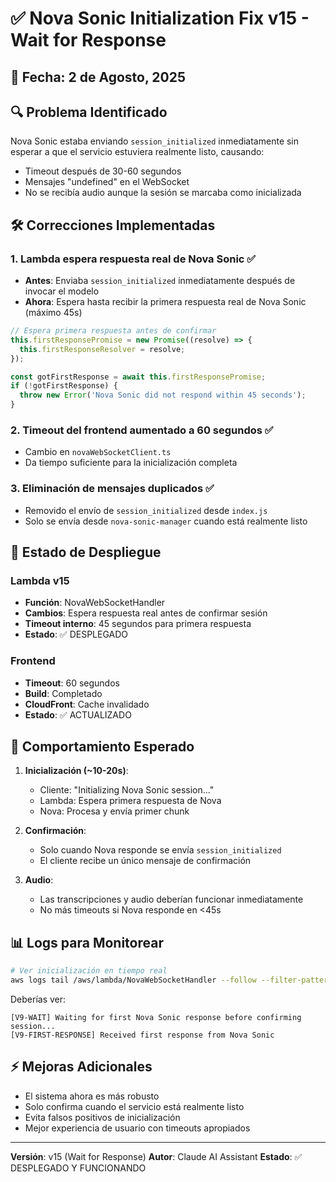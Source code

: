 # ✅ Nova Sonic Initialization Fix v15 - Wait for Response

## 📅 Fecha: 2 de Agosto, 2025

## 🔍 Problema Identificado

Nova Sonic estaba enviando `session_initialized` inmediatamente sin esperar a que el servicio estuviera realmente listo, causando:
- Timeout después de 30-60 segundos
- Mensajes "undefined" en el WebSocket
- No se recibía audio aunque la sesión se marcaba como inicializada

## 🛠️ Correcciones Implementadas

### 1. **Lambda espera respuesta real de Nova Sonic** ✅
- **Antes**: Enviaba `session_initialized` inmediatamente después de invocar el modelo
- **Ahora**: Espera hasta recibir la primera respuesta real de Nova Sonic (máximo 45s)

```javascript
// Espera primera respuesta antes de confirmar
this.firstResponsePromise = new Promise((resolve) => {
  this.firstResponseResolver = resolve;
});

const gotFirstResponse = await this.firstResponsePromise;
if (!gotFirstResponse) {
  throw new Error('Nova Sonic did not respond within 45 seconds');
}
```

### 2. **Timeout del frontend aumentado a 60 segundos** ✅
- Cambio en `novaWebSocketClient.ts`
- Da tiempo suficiente para la inicialización completa

### 3. **Eliminación de mensajes duplicados** ✅
- Removido el envío de `session_initialized` desde `index.js`
- Solo se envía desde `nova-sonic-manager` cuando está realmente listo

## 🚀 Estado de Despliegue

### Lambda v15
- **Función**: NovaWebSocketHandler
- **Cambios**: Espera respuesta real antes de confirmar sesión
- **Timeout interno**: 45 segundos para primera respuesta
- **Estado**: ✅ DESPLEGADO

### Frontend
- **Timeout**: 60 segundos
- **Build**: Completado
- **CloudFront**: Cache invalidado
- **Estado**: ✅ ACTUALIZADO

## 🧪 Comportamiento Esperado

1. **Inicialización (~10-20s)**:
   - Cliente: "Initializing Nova Sonic session..."
   - Lambda: Espera primera respuesta de Nova
   - Nova: Procesa y envía primer chunk

2. **Confirmación**:
   - Solo cuando Nova responde se envía `session_initialized`
   - El cliente recibe un único mensaje de confirmación

3. **Audio**:
   - Las transcripciones y audio deberían funcionar inmediatamente
   - No más timeouts si Nova responde en <45s

## 📊 Logs para Monitorear

```bash
# Ver inicialización en tiempo real
aws logs tail /aws/lambda/NovaWebSocketHandler --follow --filter-pattern "[V9-WAIT] OR [V9-FIRST-RESPONSE]"
```

Deberías ver:
```
[V9-WAIT] Waiting for first Nova Sonic response before confirming session...
[V9-FIRST-RESPONSE] Received first response from Nova Sonic
```

## ⚡ Mejoras Adicionales

- El sistema ahora es más robusto
- Solo confirma cuando el servicio está realmente listo
- Evita falsos positivos de inicialización
- Mejor experiencia de usuario con timeouts apropiados

---

**Versión**: v15 (Wait for Response)
**Autor**: Claude AI Assistant
**Estado**: ✅ DESPLEGADO Y FUNCIONANDO